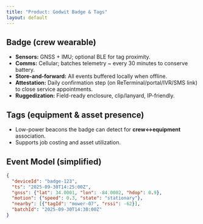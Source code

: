 ```yaml
---
title: "Product: Godwit Badge & Tags"
layout: default
---
```


## Badge (crew wearable)
- **Sensors:** GNSS + IMU; optional BLE for tag proximity.
- **Comms:** Cellular; batches telemetry ~ every 30 minutes to conserve battery.
- **Store-and-forward:** All events buffered locally when offline.
- **Attestation:** Daily confirmation step (on ReTerminal/portal/IVR/SMS link) to close service appointments.
- **Ruggedization:** Field-ready enclosure, clip/lanyard, IP-friendly.

## Tags (equipment & asset presence)
- Low-power beacons the badge can detect for **crew↔equipment** association.
- Supports job costing and asset utilization.

## Event Model (simplified)
```json
{
  "deviceId": "badge-123",
  "ts": "2025-09-30T14:25:00Z",
  "gnss": {"lat": 34.0001, "lon": -84.0002, "hdop": 0.9},
  "motion": {"speed": 0.3, "state": "stationary"},
  "nearby": [{"tagId": "mower-07", "rssi": -62}],
  "batchId": "2025-09-30T14:30:00Z"
}
